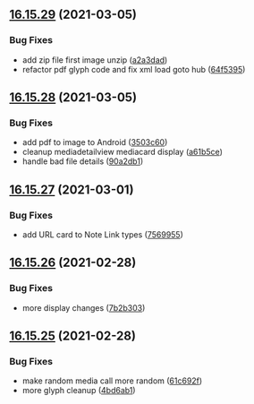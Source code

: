 ## [16.15.29](https://github.com/phandcock/GrampsView/compare/v16.15.28...v16.15.29) (2021-03-05)


### Bug Fixes

* add zip file first image unzip ([a2a3dad](https://github.com/phandcock/GrampsView/commit/a2a3dad8677ff7d54d56a2073486537718b803c4))
* refactor pdf glyph code and fix xml load goto hub ([64f5395](https://github.com/phandcock/GrampsView/commit/64f5395ca39129216560a39fac4a757538ebe413))



## [16.15.28](https://github.com/phandcock/GrampsView/compare/v16.15.27...v16.15.28) (2021-03-05)


### Bug Fixes

* add pdf to image to Android ([3503c60](https://github.com/phandcock/GrampsView/commit/3503c6023e9dd1a4565f7eded3c5991fe95b420c))
* cleanup mediadetailview mediacard display ([a61b5ce](https://github.com/phandcock/GrampsView/commit/a61b5ce5e4d8887f87f4182cfc751fe8bef8208b))
* handle bad file details ([90a2db1](https://github.com/phandcock/GrampsView/commit/90a2db1757fd1b225699ede39b34301fcd2673d6))



## [16.15.27](https://github.com/phandcock/GrampsView/compare/v16.15.26...v16.15.27) (2021-03-01)


### Bug Fixes

* add URL card to Note Link types ([7569955](https://github.com/phandcock/GrampsView/commit/7569955d87fa2885be5cd18c0a57c90110469800))



## [16.15.26](https://github.com/phandcock/GrampsView/compare/v16.15.25...v16.15.26) (2021-02-28)


### Bug Fixes

* more display changes ([7b2b303](https://github.com/phandcock/GrampsView/commit/7b2b303e9690677034f92672d41a5c64b12654c6))



## [16.15.25](https://github.com/phandcock/GrampsView/compare/v16.15.24...v16.15.25) (2021-02-28)


### Bug Fixes

* make random media call more random ([61c692f](https://github.com/phandcock/GrampsView/commit/61c692fc0d7a3213a941cce12d5a369dd24a643b))
* more glyph cleanup ([4bd6ab1](https://github.com/phandcock/GrampsView/commit/4bd6ab1b49cd151f3c346c5adcc01a16c96b65ea))



